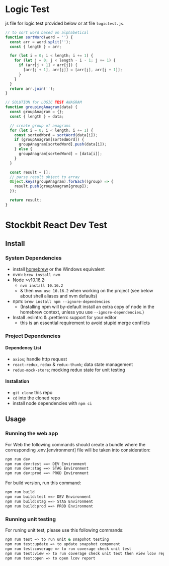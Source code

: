 # Logic Test

js file for logic test provided below or at file `logictest.js`.

```js
// to sort word based on alphabetical
function sortWord(word = '') {
  const arr = word.split('');
  const { length } = arr;

  for (let i = 0; i < length; i += 1) {
    for (let j = 0; j < length - i - 1; j += 1) {
      if (arr[j + 1] < arr[j]) {
        [arr[j + 1], arr[j]] = [arr[j], arr[j + 1]];
      }
    }
  }
  return arr.join('');
}

// SOLUTION for LOGIC TEST ANAGRAM
function groupingAnagram(data) {
  const groupAnagram = {};
  const { length } = data;

  // create group of anagrams
  for (let i = 0; i < length; i += 1) {
    const sortedWord = sortWord(data[i]);
    if (groupAnagram[sortedWord]) {
      groupAnagram[sortedWord].push(data[i]);
    } else {
      groupAnagram[sortedWord] = [data[i]];
    }
  }

  const result = [];
  // parse result object to array
  Object.keys(groupAnagram).forEach((group) => {
    result.push(groupAnagram[group]);
  });

  return result;
}
```

# Stockbit React Dev Test

## Install

### System Dependencies

- install [homebrew](http://brew.sh/) or the Windows equivalent
- nvm: `brew install nvm`
- Node >v10.16.2:
  - `nvm install 10.16.2`
  - & then `nvm use 10.16.2` when working on the project (see below about shell aliases and nvm defaults)
- npm: `brew install npm --ignore-dependencies`
  - (Installing npm will by-default install an extra copy of node in the homebrew context, unless you use `--ignore-dependencies`.)
- Install .eslintrc & .prettierrc support for your editor
  - this is an essential requirement to avoid stupid merge conflicts

### Project Dependencies

#### Dependency List

- `axios`; handle http request
- `react-redux`, `redux` & `redux-thunk`; data state management
- `redux-mock-store`; mocking redux state for unit testing

#### Installation

- `git clone` this repo
- `cd` into the cloned repo
- install node dependencies with `npm ci`

## Usage

### Running the web app

For Web the following commands should create a bundle where the corresponding .env.[environment] file will be taken into consideration:

```bash
npm run dev
npm run dev:test ==> DEV Environment
npm run dev:stag ==> STAG Environment
npm run dev:prod ==> PROD Environment
```

For build version, run this command:

```bash
npm run build
npm run build:test ==> DEV Environment
npm run build:stag ==> STAG Environment
npm run build:prod ==> PROD Environment
```

### Running unit testing

For runing unit test, please use this following commands:

```bash
npm run test => to run unit & snapshot testing
npm run test:update => to update snapshot component
npm run test:coverage => to run coverage check unit test
npm run test:view => to run coverage check unit test then view lcov report generated after coverage check
npm run test:open => to open lcov report
```
